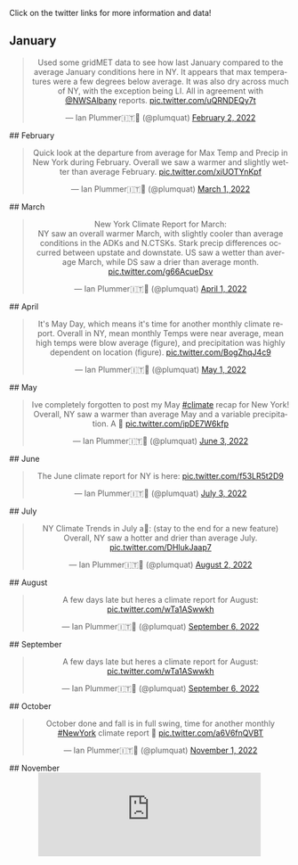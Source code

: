 Click on the twitter links for more information and data! 

## January
<center><blockquote class="twitter-tweet"><p lang="en" dir="ltr">Used some gridMET data to see how last January compared to the average January conditions here in NY. It appears that max temperatures were a few degrees below average. It was also dry across much of NY, with the exception being LI. All in agreement with <a href="https://twitter.com/NWSAlbany?ref_src=twsrc%5Etfw">@NWSAlbany</a> reports. <a href="https://t.co/uQRNDEQy7t">pic.twitter.com/uQRNDEQy7t</a></p>&mdash; Ian Plummer🇮🇹🏴󠁧󠁢󠁷󠁬󠁳󠁿 (@plumquat) <a href="https://twitter.com/plumquat/status/1488877257477304322?ref_src=twsrc%5Etfw">February 2, 2022</a></blockquote> <script async src="https://platform.twitter.com/widgets.js" charset="utf-8"></script></center>
## February
<center><blockquote class="twitter-tweet"><p lang="en" dir="ltr">Quick look at the departure from average for Max Temp and Precip in New York during February. Overall we saw a warmer and slightly wetter than average February. <a href="https://t.co/xiUOTYnKpf">pic.twitter.com/xiUOTYnKpf</a></p>&mdash; Ian Plummer🇮🇹🏴󠁧󠁢󠁷󠁬󠁳󠁿 (@plumquat) <a href="https://twitter.com/plumquat/status/1498690560701435907?ref_src=twsrc%5Etfw">March 1, 2022</a></blockquote> <script async src="https://platform.twitter.com/widgets.js" charset="utf-8"></script></center>
## March 
<center><blockquote class="twitter-tweet"><p lang="en" dir="ltr">New York Climate Report for March:<br>NY saw an overall warmer March, with slightly cooler than average conditions in the ADKs and N.CTSKs. Stark precip differences occurred between upstate and downstate. US saw a wetter than average March, while DS saw a drier than average month. <a href="https://t.co/g66AcueDsv">pic.twitter.com/g66AcueDsv</a></p>&mdash; Ian Plummer🇮🇹🏴󠁧󠁢󠁷󠁬󠁳󠁿 (@plumquat) <a href="https://twitter.com/plumquat/status/1509937868310994957?ref_src=twsrc%5Etfw">April 1, 2022</a></blockquote> <script async src="https://platform.twitter.com/widgets.js" charset="utf-8"></script></center>
## April
<center><blockquote class="twitter-tweet"><p lang="en" dir="ltr">It&#39;s May Day, which means it&#39;s time for another monthly climate report. Overall in NY, mean monthly Temps were near average, mean high temps were blow average (figure), and precipitation was highly dependent on location (figure). <a href="https://t.co/BogZhqJ4c9">pic.twitter.com/BogZhqJ4c9</a></p>&mdash; Ian Plummer🇮🇹🏴󠁧󠁢󠁷󠁬󠁳󠁿 (@plumquat) <a href="https://twitter.com/plumquat/status/1520791000515551232?ref_src=twsrc%5Etfw">May 1, 2022</a></blockquote> <script async src="https://platform.twitter.com/widgets.js" charset="utf-8"></script></center>
## May
<center><blockquote class="twitter-tweet"><p lang="en" dir="ltr">Ive completely forgotten to post my May <a href="https://twitter.com/hashtag/climate?src=hash&amp;ref_src=twsrc%5Etfw">#climate</a> recap for New York! Overall, NY saw a warmer than average May and a variable precipitation. A 🧵 <a href="https://t.co/ipDE7W6kfp">pic.twitter.com/ipDE7W6kfp</a></p>&mdash; Ian Plummer🇮🇹🏴󠁧󠁢󠁷󠁬󠁳󠁿 (@plumquat) <a href="https://twitter.com/plumquat/status/1532791337195552770?ref_src=twsrc%5Etfw">June 3, 2022</a></blockquote> <script async src="https://platform.twitter.com/widgets.js" charset="utf-8"></script></center>
## June
<center><blockquote class="twitter-tweet"><p lang="en" dir="ltr">The June climate report for NY is here: <a href="https://t.co/f53LR5t2D9">pic.twitter.com/f53LR5t2D9</a></p>&mdash; Ian Plummer🇮🇹🏴󠁧󠁢󠁷󠁬󠁳󠁿 (@plumquat) <a href="https://twitter.com/plumquat/status/1543606778432200704?ref_src=twsrc%5Etfw">July 3, 2022</a></blockquote> <script async src="https://platform.twitter.com/widgets.js" charset="utf-8"></script></center>
## July
<center><blockquote class="twitter-tweet"><p lang="en" dir="ltr">NY Climate Trends in July a🧵: (stay to the end for a new feature)<br>Overall, NY saw a hotter and drier than average July. <a href="https://t.co/DHlukJaap7">pic.twitter.com/DHlukJaap7</a></p>&mdash; Ian Plummer🇮🇹🏴󠁧󠁢󠁷󠁬󠁳󠁿 (@plumquat) <a href="https://twitter.com/plumquat/status/1554278926318534657?ref_src=twsrc%5Etfw">August 2, 2022</a></blockquote> <script async src="https://platform.twitter.com/widgets.js" charset="utf-8"></script></center>
## August
<center><blockquote class="twitter-tweet"><p lang="en" dir="ltr">A few days late but heres a climate report for August: <a href="https://t.co/wTa1ASwwkh">pic.twitter.com/wTa1ASwwkh</a></p>&mdash; Ian Plummer🇮🇹🏴󠁧󠁢󠁷󠁬󠁳󠁿 (@plumquat) <a href="https://twitter.com/plumquat/status/1567147779465568256?ref_src=twsrc%5Etfw">September 6, 2022</a></blockquote> <script async src="https://platform.twitter.com/widgets.js" charset="utf-8"></script></center>
## September
<center><blockquote class="twitter-tweet"><p lang="en" dir="ltr">A few days late but heres a climate report for August: <a href="https://t.co/wTa1ASwwkh">pic.twitter.com/wTa1ASwwkh</a></p>&mdash; Ian Plummer🇮🇹🏴󠁧󠁢󠁷󠁬󠁳󠁿 (@plumquat) <a href="https://twitter.com/plumquat/status/1567147779465568256?ref_src=twsrc%5Etfw">September 6, 2022</a></blockquote> <script async src="https://platform.twitter.com/widgets.js" charset="utf-8"></script></center>
## October
<center><blockquote class="twitter-tweet"><p lang="en" dir="ltr">October done and fall is in full swing, time for another monthly <a href="https://twitter.com/hashtag/NewYork?src=hash&amp;ref_src=twsrc%5Etfw">#NewYork</a> climate report 🧵 <a href="https://t.co/a6V6fnQVBT">pic.twitter.com/a6V6fnQVBT</a></p>&mdash; Ian Plummer🇮🇹🏴󠁧󠁢󠁷󠁬󠁳󠁿 (@plumquat) <a href="https://twitter.com/plumquat/status/1587464448872259584?ref_src=twsrc%5Etfw">November 1, 2022</a></blockquote> <script async src="https://platform.twitter.com/widgets.js" charset="utf-8"></script></center>
## November 
<center><iframe src="https://sciencemastodon.com/@IMPlumm/109444775101539449/embed" class="mastodon-embed" style="max-width: 100%; border: 0" width="400" allowfullscreen="allowfullscreen"></iframe><script src="https://sciencemastodon.com/embed.js" async="async"></script></center>
